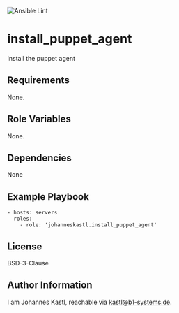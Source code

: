 ![Ansible Lint](https://github.com/johanneskastl/ansible-role-install_puppet_agent/workflows/Ansible%20Lint/badge.svg)

install_puppet_agent
=========

Install the puppet agent

Requirements
------------

None.

Role Variables
--------------

None.

Dependencies
------------

None

Example Playbook
----------------

    - hosts: servers
      roles:
        - role: 'johanneskastl.install_puppet_agent'

License
-------

BSD-3-Clause

Author Information
------------------

I am Johannes Kastl, reachable via kastl@b1-systems.de.
